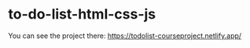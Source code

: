 # to-do-list-html-css-js
You can see the project there:
https://todolist-courseproject.netlify.app/
